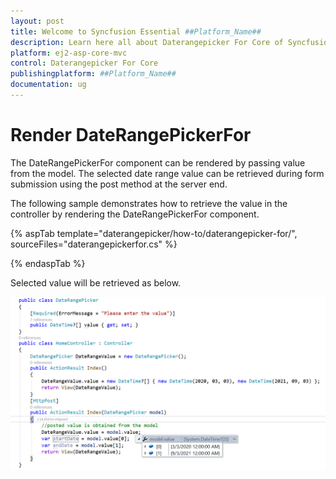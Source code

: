 ```yaml
---
layout: post
title: Welcome to Syncfusion Essential ##Platform_Name##
description: Learn here all about Daterangepicker For Core of Syncfusion Essential ##Platform_Name## widgets based on HTML5 and jQuery.
platform: ej2-asp-core-mvc
control: Daterangepicker For Core
publishingplatform: ##Platform_Name##
documentation: ug
---
```



# Render DateRangePickerFor

The DateRangePickerFor component can be rendered by passing value from the model. The selected date range value can be retrieved during form submission using the post method at the server end.

The following sample demonstrates how to retrieve the value in the controller by rendering the  DateRangePickerFor component.

{% aspTab template="daterangepicker/how-to/daterangepicker-for/", sourceFiles="daterangepickerfor.cs" %}

{% endaspTab %}

Selected value will be retrieved as below.

![DateRangePickerFor Component in ASP.NET Core](../images/asp-net-core-daterangepickerfor-value-post.png)
